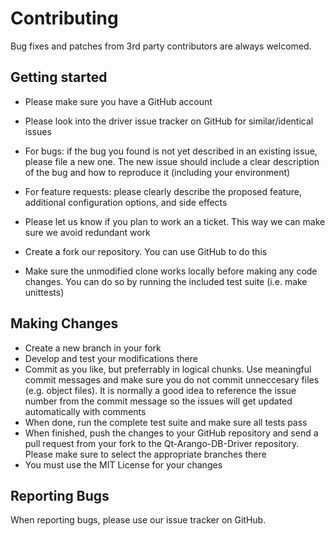 # Contributing

Bug fixes and patches from 3rd party contributors are always welcomed.

## Getting started

* Please make sure you have a GitHub account
* Please look into the driver issue tracker on GitHub for similar/identical issues
* For bugs: if the bug you found is not yet described in an existing issue, please file a new one. The new issue should include a clear description of the bug and how to reproduce it (including your environment)
* For feature requests: please clearly describe the proposed feature, additional configuration options, and side effects
* Please let us know if you plan to work an a ticket. This way we can make sure we avoid redundant work

* Create a fork our repository. You can use GitHub to do this
* Make sure the unmodified clone works locally before making any code changes. You can do so by running the included test suite (i.e. make unittests)

## Making Changes

* Create a new branch in your fork
* Develop and test your modifications there
* Commit as you like, but preferrably in logical chunks. Use meaningful commit messages and make sure you do not commit unneccesary files (e.g. object files). It is normally a good idea to reference the issue number from the commit message so the issues will get updated automatically with comments
* When done, run the complete test suite and make sure all tests pass
* When finished, push the changes to your GitHub repository and send a pull request from your fork to the Qt-Arango-DB-Driver repository. Please make sure to select the appropriate branches there
* You must use the MIT License for your changes

## Reporting Bugs

When reporting bugs, please use our issue tracker on GitHub.
